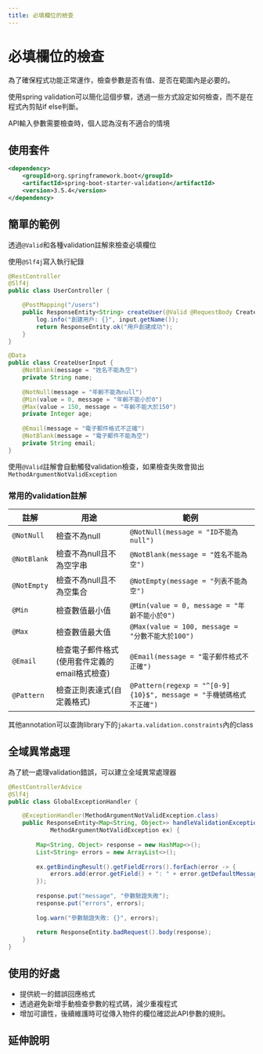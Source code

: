 ```yaml
---
title: 必填欄位的檢查
---
```

<!--關鍵字: spring boot, spring-validation, 必填欄位-->

# 必填欄位的檢查

為了確保程式功能正常運作，檢查參數是否有值、是否在範圍內是必要的。

使用spring validation可以簡化這個步驟，透過一些方式設定如何檢查，而不是在程式內剪貼if else判斷。

API輸入參數需要檢查時，個人認為沒有不適合的情境

## 使用套件

```xml
<dependency>
    <groupId>org.springframework.boot</groupId>
    <artifactId>spring-boot-starter-validation</artifactId>
    <version>3.5.4</version>
</dependency>
```

## 簡單的範例

透過`@Valid`和各種validation註解來檢查必填欄位

使用`@Slf4j`寫入執行紀錄

```java
@RestController
@Slf4j
public class UserController {

    @PostMapping("/users")
    public ResponseEntity<String> createUser(@Valid @RequestBody CreateUserInput input) {
        log.info("創建用戶: {}", input.getName());
        return ResponseEntity.ok("用戶創建成功");
    }
}

@Data
public class CreateUserInput {
    @NotBlank(message = "姓名不能為空")
    private String name;
    
    @NotNull(message = "年齡不能為null")
    @Min(value = 0, message = "年齡不能小於0")
    @Max(value = 150, message = "年齡不能大於150")
    private Integer age;
    
    @Email(message = "電子郵件格式不正確")
    @NotBlank(message = "電子郵件不能為空")
    private String email;
}
```

使用`@Valid`註解會自動觸發validation檢查，如果檢查失敗會拋出`MethodArgumentNotValidException`

### 常用的validation註解

| 註解 | 用途                         | 範例 |
|------|----------------------------|------|
| `@NotNull` | 檢查不為null                   | `@NotNull(message = "ID不能為null")` |
| `@NotBlank` | 檢查不為null且不為空字串             | `@NotBlank(message = "姓名不能為空")` |
| `@NotEmpty` | 檢查不為null且不為空集合             | `@NotEmpty(message = "列表不能為空")` |
| `@Min` | 檢查數值最小值                    | `@Min(value = 0, message = "年齡不能小於0")` |
| `@Max` | 檢查數值最大值                    | `@Max(value = 100, message = "分數不能大於100")` |
| `@Email` | 檢查電子郵件格式(使用套件定義的email格式檢查) | `@Email(message = "電子郵件格式不正確")` |
| `@Pattern` | 檢查正則表達式(自定義格式)             | `@Pattern(regexp = "^[0-9]{10}$", message = "手機號碼格式不正確")` |

其他annotation可以查詢library下的`jakarta.validation.constraints`內的class

## 全域異常處理

為了統一處理validation錯誤，可以建立全域異常處理器

```java
@RestControllerAdvice
@Slf4j
public class GlobalExceptionHandler {

    @ExceptionHandler(MethodArgumentNotValidException.class)
    public ResponseEntity<Map<String, Object>> handleValidationException(
            MethodArgumentNotValidException ex) {
        
        Map<String, Object> response = new HashMap<>();
        List<String> errors = new ArrayList<>();
        
        ex.getBindingResult().getFieldErrors().forEach(error -> {
            errors.add(error.getField() + ": " + error.getDefaultMessage());
        });
        
        response.put("message", "參數驗證失敗");
        response.put("errors", errors);
        
        log.warn("參數驗證失敗: {}", errors);
        
        return ResponseEntity.badRequest().body(response);
    }
}
```

## 使用的好處

* 提供統一的錯誤回應格式
* 透過避免新增手動檢查參數的程式碼，減少重複程式
* 增加可讀性，後續維護時可從傳入物件的欄位確認此API參數的規則。

<!--Finish-->

## 延伸說明
<!--Extension Start-->
<!--Extension End-->